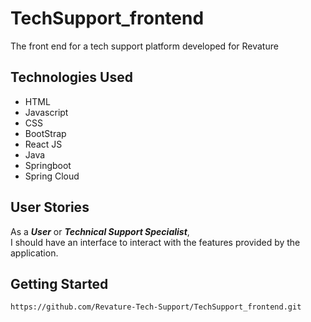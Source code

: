 # TechSupport_frontend
The front end for a tech support platform developed for Revature

## Technologies Used
- HTML
- Javascript
- CSS
- BootStrap
- React JS
- Java
- Springboot
- Spring Cloud

## User Stories
As a ***User*** or ***Technical Support Specialist***,    
I should have an interface to interact with the features provided by the application.

## Getting Started
```https://github.com/Revature-Tech-Support/TechSupport_frontend.git```
